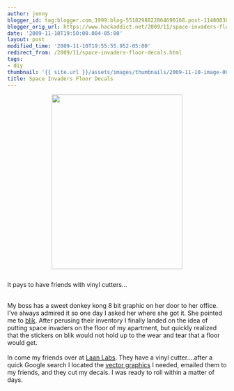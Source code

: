 ```yaml
---
author: jenny
blogger_id: tag:blogger.com,1999:blog-5518298822864690168.post-1148083821466987992
blogger_orig_url: https://www.hackaddict.net/2009/11/space-invaders-floor-decals.html
date: '2009-11-10T19:50:00.004-05:00'
layout: post
modified_time: '2009-11-10T19:55:55.952-05:00'
redirect_from: /2009/11/space-invaders-floor-decals.html
tags:
- diy
thumbnail: '{{ site.url }}/assets/images/thumbnails/2009-11-10-image-0000.jpg'
title: Space Invaders Floor Decals
---
```


<img alt="" border="0" id="BLOGGER_PHOTO_ID_5402642917145528818" src="{{ site.url }}/assets/images/posts/2009-11-10-image-0000.jpg" style="display:block; margin:0px auto 10px; text-align:center; width: 300px; height: 400px;"/><br/>It pays to have friends with vinyl cutters...<div><br/></div><div>My boss has a sweet donkey kong 8 bit graphic on her door to her office.  I've always admired it so one day I asked her where she got it.  She pointed me to <a href="http://www.whatisblik.com/">blik</a>.  After perusing their inventory I finally landed on the idea of putting space invaders on the floor of my apartment, but quickly realized that the stickers on blik would not hold up to the wear and tear that a floor would get.</div><div><br/></div><div>In come my friends over at <a href="http://labs.laan.com/">Laan Labs</a>.  They have a vinyl cutter....after a quick Google search I located the <a href="http://www.classicgaming.cc/classicS/spaceinvaders/graphics.php">vector graphics</a> I needed, emailed them to my friends, and they cut my decals.  I was ready to roll within a matter of days.  </div><div><br/></div><div> </div>